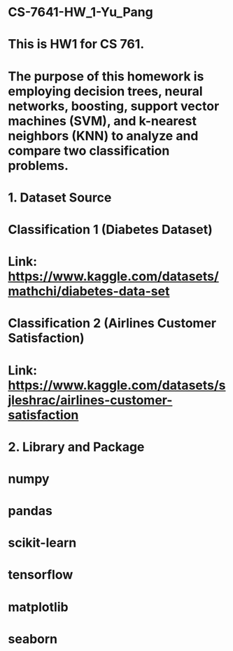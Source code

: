 # CS-7641-HW_1-Yu_Pang
# This is HW1 for CS 761. 
# The purpose of this homework is employing decision trees, neural networks, boosting, support vector machines (SVM), and k-nearest neighbors (KNN) to analyze and compare   two classification problems.
#
# 1. Dataset Source
# Classification 1 (Diabetes Dataset)
# Link: https://www.kaggle.com/datasets/mathchi/diabetes-data-set
# Classification 2 (Airlines Customer Satisfaction)
# Link: https://www.kaggle.com/datasets/sjleshrac/airlines-customer-satisfaction

# 2. Library and Package
#   numpy
#   pandas
#   scikit-learn
#   tensorflow
#   matplotlib
#   seaborn
